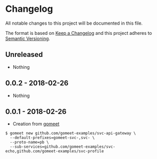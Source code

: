 # Changelog

All notable changes to this project will be documented in this file.

The format is based on [Keep a Changelog](http://keepachangelog.com/)
and this project adheres to [Semantic Versioning](http://semver.org/).

## Unreleased

- Nothing

## 0.0.2 - 2018-02-26

- Nothing

## 0.0.1 - 2018-02-26

- Creation from [gomeet](https://github.com/gomeet/gomeet)

```shell
$ gomeet new github.com/gomeet-examples/svc-api-gateway \
  --default-prefixes=gomeet-svc-,svc- \
  --proto-name=pb \
  --sub-services=github.com/gomeet-examples/svc-echo,github.com/gomeet-examples/svc-profile
```

